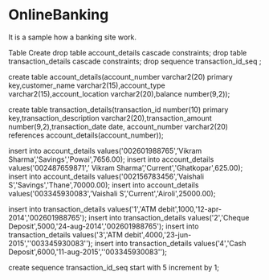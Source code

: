 # OnlineBanking
It is a sample how a banking site work.


Table Create
drop table account_details cascade constraints;
drop table transaction_details cascade constraints;
drop sequence transaction_id_seq ;
      
create table account_details(account_number varchar2(20) primary key,customer_name   varchar2(15),account_type varchar2(15),account_location varchar2(20),balance number(9,2));

create table transaction_details(transaction_id number(10) primary key,transaction_description varchar2(20),transaction_amount number(9,2),transaction_date date, account_number varchar2(20) references account_details(account_number));

insert into account_details values('002601988765',’Vikram Sharma’,'Savings','Powai',7656.00);
insert into account_details values('002487659871',’ Vikram Sharma’,'Current','Ghatkopar',625.00);
insert into account_details values('002156783456',’Vaishali S’,'Savings','Thane',70000.00);
insert into account_details values('003345930083',’Vaishali S’,'Current','Airoli',25000.00);

insert into transaction_details values('1','ATM debit',1000,'12-apr-2014','002601988765');
insert into transaction_details values('2','Cheque Deposit',5000,'24-aug-2014','002601988765');
insert into transaction_details values('3','ATM debit',4000,'23-jun-2015',''003345930083'');
insert into transaction_details values('4','Cash Deposit',6000,'11-aug-2015',''003345930083'');

create sequence transaction_id_seq  start with 5 increment by 1;
